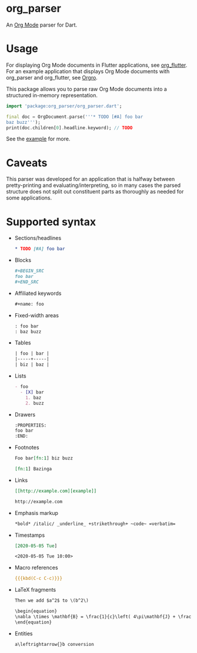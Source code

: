 # org_parser

An [Org Mode](https://orgmode.org/) parser for Dart.

# Usage

For displaying Org Mode documents in Flutter applications, see
[org_flutter](https://github.com/amake/org_flutter). For an example application
that displays Org Mode documents with org_parser and org_flutter, see
[Orgro](https://orgro.org).

This package allows you to parse raw Org Mode documents into a structured
in-memory representation.

```dart
import 'package:org_parser/org_parser.dart';

final doc = OrgDocument.parse('''* TODO [#A] foo bar
baz buzz''');
print(doc.children[0].headline.keyword); // TODO
```

See the [example](./example/example.dart) for more.

# Caveats

This parser was developed for an application that is halfway between
pretty-printing and evaluating/interpreting, so in many cases the parsed
structure does not split out constituent parts as thoroughly as needed for some
applications.

# Supported syntax

- Sections/headlines

    ```org
    * TODO [#A] foo bar
    ```
- Blocks

    ```org
    #+BEGIN_SRC
    foo bar
    #+END_SRC
    ```
- Affiliated keywords

    ```org
    #+name: foo
    ```
- Fixed-width areas

    ```org
    : foo bar
    : baz buzz
    ```
- Tables

    ```org
    | foo | bar |
    |-----+-----|
    | biz | baz |
    ```
- Lists

    ```org
    - foo
      - [X] bar
        1. baz
        2. buzz
    ```
- Drawers

    ```org
    :PROPERTIES:
    foo bar
    :END:
    ```
- Footnotes

    ```org
    Foo bar[fn:1] biz buzz

    [fn:1] Bazinga
    ```
- Links

    ```org
    [[http://example.com][example]]

    http://example.com
    ```
- Emphasis markup

    ```org
    *bold* /italic/ _underline_ +strikethrough+ ~code~ =verbatim=
    ```
- Timestamps

    ```org
    [2020-05-05 Tue]

    <2020-05-05 Tue 10:00>
    ```
- Macro references

    ```org
    {{{kbd(C-c C-c)}}}
    ```

- LaTeX fragments

    ```org
    Then we add $a^2$ to \(b^2\)
    ```

    ```org
    \begin{equation}
    \nabla \times \mathbf{B} = \frac{1}{c}\left( 4\pi\mathbf{J} + \frac{\partial \mathbf{E}}{\partial t}\right)
    \end{equation}
    ```

- Entities

    ```org
    a\leftrightarrow{}b conversion
    ```

